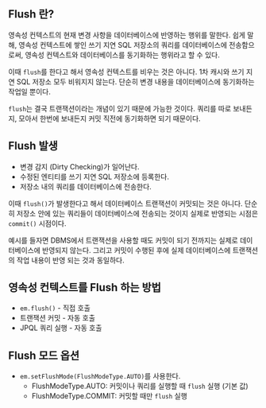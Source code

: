## Flush 란?

영속성 컨텍스트의 현재 변경 사항을 데이터베이스에 반영하는 행위를 말한다. 쉽게 말해, 영속성 컨텍스트에 쌓인 쓰기 지연 SQL 저장소의 쿼리를 데이터베이스에 전송함으로써, 영속성 컨텍스트와 데이터베이스를 동기화하는 행위라고 할 수 있다.

이때 `flush`를 한다고 해서 영속성 컨텍스트를 비우는 것은 아니다. 1차 캐시와 쓰기 지연 SQL 저장소 모두 비워지지 않는다. 단순히 변경 내용을 데이터베이스에 동기화하는 작업일 뿐이다. 

`flush`는 결국 트랜잭션이라는 개념이 있기 때문에 가능한 것이다. 쿼리를 따로 보내든지, 모아서 한번에 보내든지 커밋 직전에 동기화하면 되기 때문이다.

## Flush 발생

- 변경 감지 (Dirty Checking)가 일어난다.
- 수정된 엔티티를 쓰기 지연 SQL 저장소에 등록한다. 
- 저장소 내의 쿼리를 데이터베이스에 전송한다.

이때 `flush()`가 발생한다고 해서 데이터베이스 트랜잭션이 커밋되는 것은 아니다. 단순히 저장소 안에 있는 쿼리들이 데이터베이스에 전송되는 것이지 실제로 반영되는 시점은 `commit()` 시점이다.

예시를 들자면 DBMS에서 트랜잭션을 사용할 때도 커밋이 되기 전까지는 실제로 데이터베이스에 반영되지 않는다. 그리고 커밋이 수행된 후에 실제 데이터베이스에 트랜잭션의 작업 내용이 반영 되는 것과 동일하다.


## 영속성 컨텍스트를 Flush 하는 방법

- `em.flush()` - 직접 호출
- 트랜잭션 커밋 - 자동 호출
- JPQL 쿼리 실행 - 자동 호출


## Flush 모드 옵션

- `em.setFlushMode(FlushModeType.AUTO)`를 사용한다.
	- FlushModeType.AUTO: 커밋이나 쿼리를 실행할 때 `flush` 실행 (기본 값)
	- FlushModeType.COMMIT: 커밋할 때만 `flush` 실행